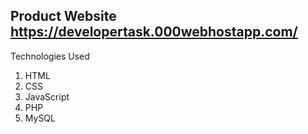 ## Product Website https://developertask.000webhostapp.com/

Technologies Used

1. HTML
2. CSS
3. JavaScript
4. PHP
5. MySQL
